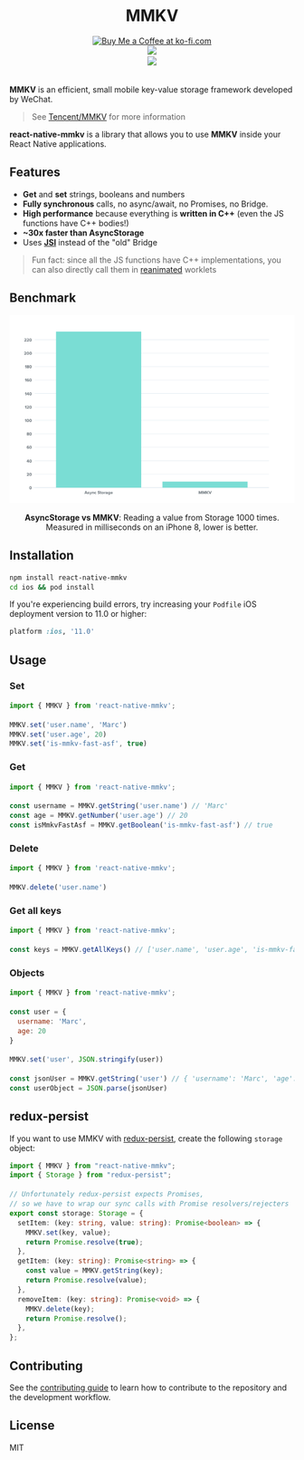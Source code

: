 <div align="center">
  <h1 align="center">MMKV</h1>
</div>

<div align="center">
  <a align="center" href='https://ko-fi.com/F1F8CLXG' target='_blank'>
    <img height='36' style='border:0px;height:36px;' src='https://az743702.vo.msecnd.net/cdn/kofi2.png?v=0' border='0' alt='Buy Me a Coffee at ko-fi.com' />
  </a>
  <br/>
  <a align="center" href="https://github.com/mrousavy?tab=followers">
    <img src="https://img.shields.io/github/followers/mrousavy?label=Follow%20%40mrousavy&style=social" />
  </a>
  <br/>
  <a align="center" href="https://twitter.com/mrousavy">
    <img src="https://img.shields.io/twitter/follow/mrousavy?label=Follow%20%40mrousavy&style=social" />
  </a>
</div>
<br/>

**MMKV** is an efficient, small mobile key-value storage framework developed by WeChat.

> See [Tencent/MMKV](https://github.com/Tencent/MMKV) for more information

**react-native-mmkv** is a library that allows you to use **MMKV** inside your React Native applications.

## Features

* **Get** and **set** strings, booleans and numbers
* **Fully synchronous** calls, no async/await, no Promises, no Bridge.
* **High performance** because everything is **written in C++** (even the JS functions have C++ bodies!)
* **~30x faster than AsyncStorage**
* Uses [**JSI**](https://github.com/react-native-community/discussions-and-proposals/issues/91) instead of the "old" Bridge

> Fun fact: since all the JS functions have C++ implementations, you can also directly call them in [reanimated](https://github.com/software-mansion/react-native-reanimated) worklets

## Benchmark

<div align="center">
  <img src="./img/benchmark_1000_get.png" />
  <p>
    <b>AsyncStorage vs MMKV</b>: Reading a value from Storage 1000 times. <br/>
    Measured in milliseconds on an iPhone 8, lower is better.
  </p>
</div>

## Installation

```sh
npm install react-native-mmkv
cd ios && pod install
```

If you're experiencing build errors, try increasing your `Podfile` iOS deployment version to 11.0 or higher:

```ruby
platform :ios, '11.0'
```

## Usage

### Set

```js
import { MMKV } from 'react-native-mmkv';

MMKV.set('user.name', 'Marc')
MMKV.set('user.age', 20)
MMKV.set('is-mmkv-fast-asf', true)
```

### Get

```js
import { MMKV } from 'react-native-mmkv';

const username = MMKV.getString('user.name') // 'Marc'
const age = MMKV.getNumber('user.age') // 20
const isMmkvFastAsf = MMKV.getBoolean('is-mmkv-fast-asf') // true
```

### Delete

```js
import { MMKV } from 'react-native-mmkv';

MMKV.delete('user.name')
```

### Get all keys

```js
import { MMKV } from 'react-native-mmkv';

const keys = MMKV.getAllKeys() // ['user.name', 'user.age', 'is-mmkv-fast-asf']
```

### Objects

```js
import { MMKV } from 'react-native-mmkv';

const user = {
  username: 'Marc',
  age: 20
}

MMKV.set('user', JSON.stringify(user))

const jsonUser = MMKV.getString('user') // { 'username': 'Marc', 'age': 20 }
const userObject = JSON.parse(jsonUser)
```

## redux-persist

If you want to use MMKV with [redux-persist](https://github.com/rt2zz/redux-persist), create the following `storage` object:

```ts
import { MMKV } from "react-native-mmkv";
import { Storage } from "redux-persist";

// Unfortunately redux-persist expects Promises,
// so we have to wrap our sync calls with Promise resolvers/rejecters
export const storage: Storage = {
  setItem: (key: string, value: string): Promise<boolean> => {
    MMKV.set(key, value);
    return Promise.resolve(true);
  },
  getItem: (key: string): Promise<string> => {
    const value = MMKV.getString(key);
    return Promise.resolve(value);
  },
  removeItem: (key: string): Promise<void> => {
    MMKV.delete(key);
    return Promise.resolve();
  },
};
```

## Contributing

See the [contributing guide](CONTRIBUTING.md) to learn how to contribute to the repository and the development workflow.

## License

MIT
